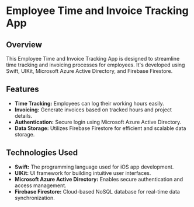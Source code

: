 # Employee Time and Invoice Tracking App

## Overview
This Employee Time and Invoice Tracking App is designed to streamline time tracking and invoicing processes for employees. It's developed using Swift, UIKit, Microsoft Azure Active Directory, and Firebase Firestore.

## Features
- **Time Tracking:** Employees can log their working hours easily.
- **Invoicing:** Generate invoices based on tracked hours and project details.
- **Authentication:** Secure login using Microsoft Azure Active Directory.
- **Data Storage:** Utilizes Firebase Firestore for efficient and scalable data storage.

## Technologies Used
- **Swift:** The programming language used for iOS app development.
- **UIKit:** UI framework for building intuitive user interfaces.
- **Microsoft Azure Active Directory:** Enables secure authentication and access management.
- **Firebase Firestore:** Cloud-based NoSQL database for real-time data synchronization.


